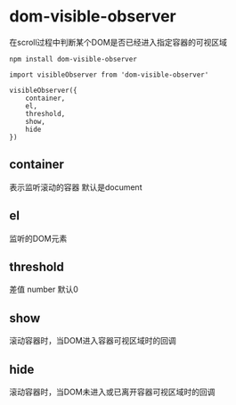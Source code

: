 # dom-visible-observer
在scroll过程中判断某个DOM是否已经进入指定容器的可视区域

```
npm install dom-visible-observer 

import visibleObserver from 'dom-visible-observer'

visibleObserver({
    container,
    el,
    threshold,
    show,
    hide
})
```

## container
表示监听滚动的容器 默认是document

## el
监听的DOM元素

## threshold
差值 number 默认0

## show
滚动容器时，当DOM进入容器可视区域时的回调

## hide
滚动容器时，当DOM未进入或已离开容器可视区域时的回调